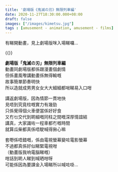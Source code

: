 ```yaml
---
title: '劇場版《鬼滅の刃》無限列車編'
date: 2020-11-27T18:30:00.000+08:00
draft: false
images: ["/images/kimetsu.jpg"]
tags : [amusement - animation, amusement - films]
---
```


有睇開動畫，見上劇場版咪入場睇囉...  

{{<youtube Iz2UD-TtaKQ>}}

**劇場版「鬼滅の刃」無限列車編**  
動畫同劇場版都係跟漫畫個劇情  
但係畫風嚟講動畫係無得輸嘅  
故事簡單節奏明快  
所以造就成男男女女大大細細都啱睇易入口咁  
  
講返劇場版，因為情節一貫地快  
見唔到究竟柱嘅實力有幾勁  
只係覺得個火車便當係好好食  
又冇乜交代到啲細嘅同柱之間嘅深厚情誼結  
講真，大家識咗一程車都冇嘅時間  
就算瓜柴都真係唔駛喊得揪心嘛  
  
套嘢係唔錯嘅，係由電視螢幕變咗電影螢幕  
不過都真係好似睇緊電視咁  
（動畫版我响電腦睇嘅）  
咁話到啲人睇到喊晒咁呀  
可能係因為要課金入場睇所以喊咗啩...  
